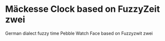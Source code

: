 Mäckesse Clock based on FuzzyZeit zwei 
==========

German dialect  fuzzy time Pebble Watch Face based on Fuzzyzwit zwei
